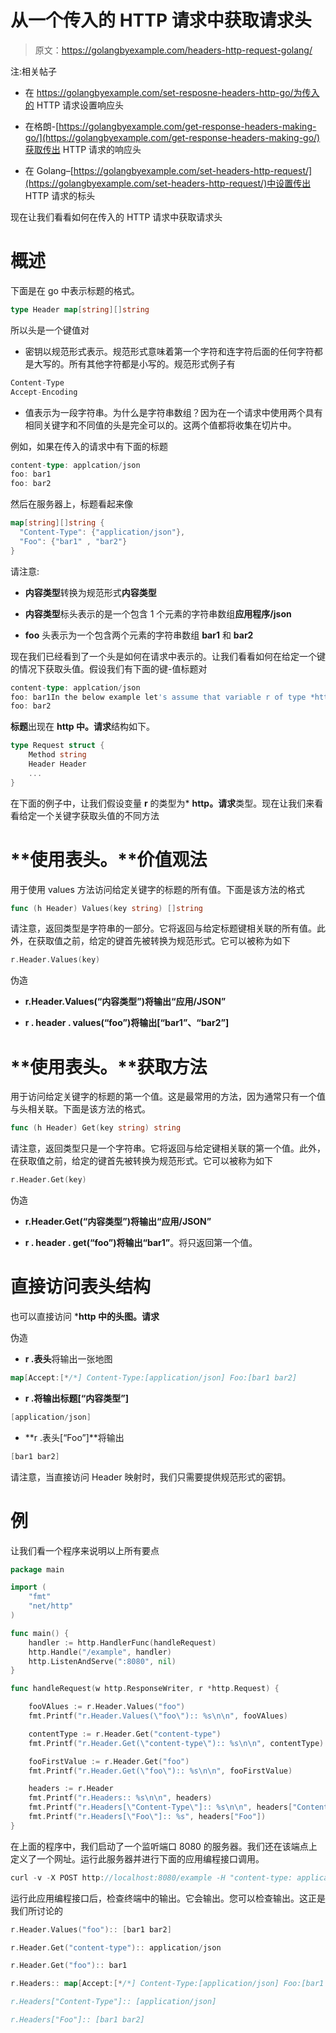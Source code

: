 # 从一个传入的 HTTP 请求中获取请求头

> 原文：<https://golangbyexample.com/headers-http-request-golang/>

注:相关帖子

*   在 https://golangbyexample.com/set-resposne-headers-http-go/为传入的 HTTP 请求设置响应头

*   在格朗-[https://golangbyexample.com/get-response-headers-making-go/](https://golangbyexample.com/get-response-headers-making-go/)获取传出 HTTP 请求的响应头

*   在 Golang–[https://golangbyexample.com/set-headers-http-request/](https://golangbyexample.com/set-headers-http-request/)中设置传出 HTTP 请求的标头

现在让我们看看如何在传入的 HTTP 请求中获取请求头

# **概述**

下面是在 go 中表示标题的格式。

```go
type Header map[string][]string
```

所以头是一个键值对

*   密钥以规范形式表示。规范形式意味着第一个字符和连字符后面的任何字符都是大写的。所有其他字符都是小写的。规范形式例子有

```go
Content-Type
Accept-Encoding
```

*   值表示为一段字符串。为什么是字符串数组？因为在一个请求中使用两个具有相同关键字和不同值的头是完全可以的。这两个值都将收集在切片中。

例如，如果在传入的请求中有下面的标题

```go
content-type: applcation/json
foo: bar1
foo: bar2
```

然后在服务器上，标题看起来像

```go
map[string][]string {
  "Content-Type": {"application/json"},
  "Foo": {"bar1" , "bar2"}
}
```

请注意:

*   **内容类型**转换为规范形式**内容类型**

*   **内容类型**标头表示的是一个包含 1 个元素的字符串数组**应用程序/json**

*   **foo** 头表示为一个包含两个元素的字符串数组 **bar1** 和 **bar2**

现在我们已经看到了一个头是如何在请求中表示的。让我们看看如何在给定一个键的情况下获取头值。假设我们有下面的键-值标题对

```go
content-type: applcation/json
foo: bar1In the below example let's assume that variable r of type *http.Request type. Now let's see different ways of getting a header value.
foo: bar2
```

**标题**出现在 **http 中。请求**结构如下。

```go
type Request struct {
    Method string
    Header Header
    ...
}
```

在下面的例子中，让我们假设变量 **r** 的类型为* **http。请求**类型。现在让我们来看看给定一个关键字获取头值的不同方法

# **使用表头。**价值观法

用于使用 values 方法访问给定关键字的标题的所有值。下面是该方法的格式

```go
func (h Header) Values(key string) []string
```

请注意，返回类型是字符串的一部分。它将返回与给定标题键相关联的所有值。此外，在获取值之前，给定的键首先被转换为规范形式。它可以被称为如下

```go
r.Header.Values(key)
```

伪造

*   **r.Header.Values(“内容类型”)**将输出**“应用/JSON”**

*   **r . header . values(“foo”)**将输出**[“bar1”、“bar2”]**

# **使用表头。**获取方法

用于访问给定关键字的标题的第一个值。这是最常用的方法，因为通常只有一个值与头相关联。下面是该方法的格式。

```go
func (h Header) Get(key string) string
```

请注意，返回类型只是一个字符串。它将返回与给定键相关联的第一个值。此外，在获取值之前，给定的键首先被转换为规范形式。它可以被称为如下

```go
r.Header.Get(key)
```

伪造

*   **r.Header.Get(“内容类型”)**将输出**“应用/JSON”**

*   **r . header . get(“foo”)**将输出**“bar1”**。将只返回第一个值。

# **直接访问表头结构**

也可以直接访问 ***http 中的头图。请求**

伪造

*   **r .表头**将输出一张地图

```go
map[Accept:[*/*] Content-Type:[application/json] Foo:[bar1 bar2]
```

*   **r .将输出标题[“内容类型”]**

```go
[application/json]
```

*   **r .表头[“Foo”]**将输出

```go
[bar1 bar2]
```

请注意，当直接访问 Header 映射时，我们只需要提供规范形式的密钥。

# **例**

让我们看一个程序来说明以上所有要点

```go
package main

import (
	"fmt"
	"net/http"
)

func main() {
	handler := http.HandlerFunc(handleRequest)
	http.Handle("/example", handler)
	http.ListenAndServe(":8080", nil)
}

func handleRequest(w http.ResponseWriter, r *http.Request) {

	fooVAlues := r.Header.Values("foo")
	fmt.Printf("r.Header.Values(\"foo\"):: %s\n\n", fooVAlues)

	contentType := r.Header.Get("content-type")
	fmt.Printf("r.Header.Get(\"content-type\"):: %s\n\n", contentType)

	fooFirstValue := r.Header.Get("foo")
	fmt.Printf("r.Header.Get(\"foo\"):: %s\n\n", fooFirstValue)

	headers := r.Header
	fmt.Printf("r.Headers:: %s\n\n", headers)
	fmt.Printf("r.Headers[\"Content-Type\"]:: %s\n\n", headers["Content-Type"])
	fmt.Printf("r.Headers[\"Foo\"]:: %s", headers["Foo"])
}
```

在上面的程序中，我们启动了一个监听端口 8080 的服务器。我们还在该端点上定义了一个网址。运行此服务器并进行下面的应用编程接口调用。

```go
curl -v -X POST http://localhost:8080/example -H "content-type: application/json" -H "foo: bar1" -H "foo: bar2"
```

运行此应用编程接口后，检查终端中的输出。它会输出。您可以检查输出。这正是我们所讨论的

```go
r.Header.Values("foo"):: [bar1 bar2]

r.Header.Get("content-type"):: application/json

r.Header.Get("foo"):: bar1

r.Headers:: map[Accept:[*/*] Content-Type:[application/json] Foo:[bar1 bar2] User-Agent:[curl/7.54.0]]

r.Headers["Content-Type"]:: [application/json]

r.Headers["Foo"]:: [bar1 bar2]
```